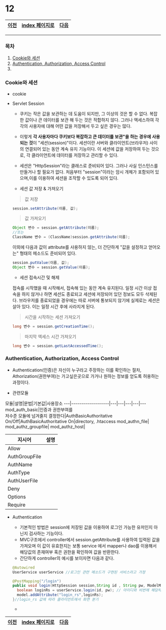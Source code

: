 # 12

[이전](./11.md)|[index 페이지로](./00index.md) |[다음](./13.md)
---|---|---
<hr>

### 목차
1. [Cookie와 세션](#Cookie와-세션)
1. [Authentication, Authorization, Access Control](#Authentication-Authorization-Access-Control)
1.

### Cookie와 세션

- cookie
- Servlet Session
  
  + 쿠키는 작은 값을 보관하는 데 도움이 되지만, 그 이상의 것은 할 수 없다. 
  복잡한 값이나 큰 데이터를 보관 해 두는 것은 적합하지 않다. 그러나 액세스하여 각각의 사용자에 대해 어떤 값을 저장해서 두고 싶은 경우는 많다. 
  
  + 이렇게 **각 사용자마다 쿠키보다 복잡하고 큰 데이터를 보관"을 하는 경우에 사용되는 것**이 "세션(session)"이다. 세션이란 서버와 클라이언트(브라우저) 사이의 연결되어 있는 동안 계속 유지 기능이다. 이 세션에 값을 저장하여 두는 것으로, 각 클라이언트에 데이터를 저장하고 관리할 수 있다.

  + 세션은 "HttpSession"라는 클래스로 준비되어 있다. 그러나 사실 인스턴스를 만들거나 할 필요가 없다. 처음부터 "session"이라는 암시 개체가 포함되어 있으며,이를 이용하여 세션을 조작할 수 있도록 되어 있다.
  
  + 세션 값 저장 & 가져오기
  
  >값 저장
  
  ```java
  session.setAttribute(이름, 값);
  ```
  
  > 값 가져오기
  
  ```java
  Object 변수 = session.getAttribute(이름);
  //또는
  ClassName 변수 = (ClassName)session.getAttribute(이름);
  ```
  이외에 다음과 값이 attribute를 사용하지 않는, 더 간단하게 "값을 설정하고 얻어오는" 형태의 메소드도 준비되어 있다.
  ```java
  session.putValue(이름, 값);
  Object 변수 = session.getValue(이름);
  ```
  + 세션 접속시간 및 해제
  
  접속를 시작했을 때 시작해서, 접속해 있는 동안 계속 유지된다. 일정 시간 이상 접속을 하지 않거나 하면 세션도 종료되고 세션에 저장되어 있던 정보도 모두 삭제된다. 브라우저를 종료되었을 경우에는 따로 서버에 통보되지 않기에 실제로는 세션은 살아 있다. 이는 일정 시간 후에 사라지게 된다.

  > 시간을 시작하는 세션 가져오기
  
  ```java
  long 변수 = session.getCreationTime();
  ```
  > 마지막 엑세스 시간 가져오기 
  
  ```java
  long 변수 = session.getLastAccessedTime();
  ```
### Authentication, Authorization, Access Control

- Authentication(인증)은 자신이 누구라고 주장하는 이를 확인하는 절차, Athorization(권한부여)는 가고싶은곳으로 가거나 원하는 정보를 얻도록 허용하는 과정이다.

- 관련모듈

모듈|설명|문법|기본값|사용장소
---|-------------------|---|---|---|---|---
mod_auth_basic|인증과 권한부여를<br> 저수준 모듈에 넘겨줄지 결정한다|AuthBasicAuthoritative On/Off|AuthBasicAuthoritative On|directory, .htaccess
mod_authn_file|
mod_authz_groupfile|
mod_authz_host|

지시어|설명
---|---
Allow|
AuthGroupFile|
AuthName|
AuthType|
AuthUserFile|
Deny|
Options|
Require|


- Authentication

  + 기본적인 방법은 session에 저장된 값을 이용하여 로그인 가능한 유저인지 아닌지 검사하는 기능이다.
  + MVC구조에서 controller에서 session.getAttribute를 사용하여 입력된 값을 가져오며 이 값이 유효한지는 보통 service 에서 mapper나 dao를 이용해서 해당값의 존재여부 혹은 권한을 확인하여 값을 반환한다.
  + 간단하게 controller의 예시를 보이자면 다음과 같다.
  ```java
  @Autowired
  UserService userService //로그인 관련 메소드가 구현된 서비스라고 가정
  
  @PostMapping("/login")
  public void login(HttpSession session,String id , String pw, ModelMap model){
    boolean loginRs = userService.login(id, pw); // 아이디와 비번에 해당하는 사람이 있는지 검사 
    model.addAttribute("login_rs",loginRs);
  }//login_rs 값에 따라 클라이언트에서 화면 분기
  
  ```
  +
  
[이전](./11.md)|[index 페이지로](./00index.md) |[다음](./13.md)
---|---|---

